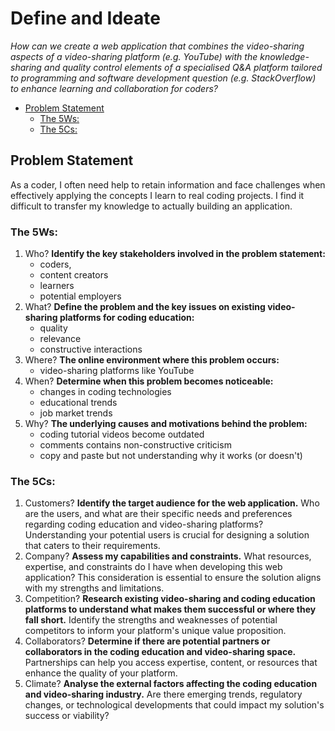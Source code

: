 <h1>Define and Ideate</h1>

_How can we create a web application that combines the video-sharing aspects of a video-sharing platform (e.g. YouTube)
with the knowledge-sharing and quality control elements of a specialised Q&A platform tailored to programming and
software development question (e.g. StackOverflow) to enhance learning and collaboration for coders?_

<!-- TOC -->

* [Problem Statement](#problem-statement)
    * [The 5Ws:](#the-5ws)
    * [The 5Cs:](#the-5cs)

<!-- TOC -->

## Problem Statement

As a coder, I often need help to retain information and face challenges when effectively applying the concepts I learn
to real coding projects. I find it difficult to transfer my knowledge to actually building an application.

### The 5Ws:

1. Who? **Identify the key stakeholders involved in the problem statement:**
    - coders,
    - content creators
    - learners
    - potential employers
2. What? **Define the problem and the key issues on existing video-sharing platforms for coding education:**
    - quality
    - relevance
    - constructive interactions
3. Where? **The online environment where this problem occurs:**
    - video-sharing platforms like YouTube
4. When? **Determine when this problem becomes noticeable:**
    - changes in coding technologies
    - educational trends
    - job market trends
5. Why? **The underlying causes and motivations behind the problem:**
    - coding tutorial videos become outdated
    - comments contains non-constructive criticism
    - copy and paste but not understanding why it works (or doesn't)

### The 5Cs:

1. Customers? **Identify the target audience for the web application.** Who are the users, and what are their specific
   needs and preferences regarding coding education and video-sharing platforms? Understanding your potential users is
   crucial for designing a solution that caters to their requirements.
2. Company? **Assess my capabilities and constraints.** What resources, expertise, and constraints do I have when
   developing this web application? This consideration is essential to ensure the solution aligns with my strengths and
   limitations.
3. Competition? **Research existing video-sharing and coding education platforms to understand what makes them
   successful or where they fall short.** Identify the strengths and weaknesses of potential competitors to inform your
   platform's unique value proposition.
4. Collaborators? **Determine if there are potential partners or collaborators in the coding education and video-sharing
   space.** Partnerships can help you access expertise, content, or resources that enhance the quality of your platform.
5. Climate? **Analyse the external factors affecting the coding education and video-sharing industry.** Are there
   emerging trends, regulatory changes, or technological developments that could impact my solution's success or
   viability?